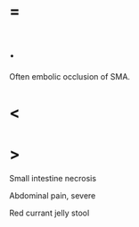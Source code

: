 # =

# .

Often embolic occlusion of SMA.

# <

# >

Small intestine necrosis

Abdominal pain, severe

Red currant jelly stool
